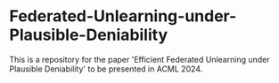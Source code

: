 # Federated-Unlearning-under-Plausible-Deniability
This is a repository for the paper 'Efficient Federated Unlearning under Plausible Deniability' to be presented in ACML 2024.
